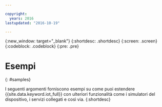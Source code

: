 ```yaml
---

copyright:
  years: 2016
lastupdated: "2016-10-19"

---
```


{:new_window: target="_blank"}
{:shortdesc: .shortdesc}
{:screen: .screen}
{:codeblock: .codeblock}
{:pre: .pre}

# Esempi
{: #samples}

I seguenti argomenti forniscono esempi su come puoi estendere {{site.data.keyword.iot_full}} con ulteriori funzionalità come i simulatori del dispositivo, i servizi collegati e così via.
{:shortdesc}
